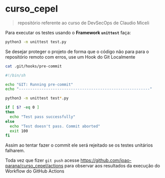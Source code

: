 # curso_cepel 

> repositório referente ao curso de DevSecOps de Claudio Miceli

Para executar os testes usando o **Framework `unittest`** faça:

```bash
python3 -m unittest test.py
```

Se desejar proteger o projeto de forma que o código não para para o 
repositório remoto com erros, use um Hook do Git Localmente

```bash
cat .git/hooks/pre-commit
```

```bash
#!/bin/sh

echo "GIT: Running pre-commit"
echo "----------------------------------------------------------"

python3 -m unittest test*.py

if [ $? -eq 0 ]
then
  echo "Test pass successfully"
else
  echo "Test doesn't pass. Commit aborted"
  exit 100
fi
```

Assim ao tentar fazer o commit ele será rejeitado se os testes unitários falharem.

Toda vez que fizer `git push` acesse 
https://github.com/joao-parana/curso_cepel/actions 
para observar aos resultados da execução do Workflow do GitHub Actions
